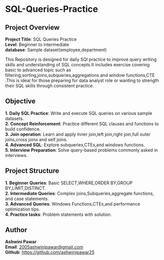 # SQL-Queries-Practice

## Project Overview

**Project Title**: SQL Queries Practice<br>
**Level**: Beginner to intermediate <br> 
**database**: Sample dataset(employee,department)<br>

This Repository is designed for daily SQl practice to improve query writing skills and understanding of SQL concepts.It includes exercise covering basic to advanced topic such as filtering,sorting,joins,subqueries,aggregations and window functions,CTE .This is ideal for those preparing for data analyst role or wanting to strength their SQL skills through consistent practice.

## Objective

**1. Daily SQL Practice**: Write and execute SQL queries on various sample datasets.<br>
**2. Concept Reinforcement**: Practice different SQL clauses and functions to build confidence.<br>
**3. Join operation**: Learn and apply inner join,left join,right join,full outer joins,cross joins and self joins.<br>
**4. Advanced SQL**: Explore subqueries,CTEs,and windows functions.<br>
**5. Interview Preparation**: Solve query-based problems commonly asked in interviews.<br>

## Project Structure

**1. Beginner Queries**: Basic SELECT,WHERE,ORDER BY,GROUP BY,LIMIT,DISTINCT.<br>
**2. Intermediate Queries**: Complex joins,Subqueries,aggregate functions, and case statements.<br>
**3. Advanced Queries**: Windows Functions,CTEs,and performance optimization tips.<br>
**4. Practice tasks**: Problem statements with solution.<br>

## Author
**Ashwini Pawar**<br>
**Email**: 2005ashwinipawar@gmail.com<br>
**Github**: https://github.com/ashwinipawar25








